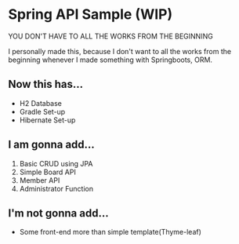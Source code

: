 # Spring API Sample (WIP)

YOU DON'T HAVE TO ALL THE WORKS FROM THE BEGINNING

I personally made this, because I don't want to all the works from the beginning whenever I made something with Springboots, ORM.

## Now this has...

* H2 Database
* Gradle Set-up
* Hibernate Set-up

## I am gonna add...

1. Basic CRUD using JPA
2. Simple Board API
3. Member API
4. Administrator Function

## I'm not gonna add...

* Some front-end more than simple template(Thyme-leaf)
